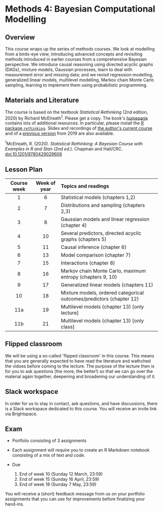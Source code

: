 # Methods 4: Bayesian Computational Modelling


## Overview

This course wraps up the series of methods courses. We look at modelling from a birds-eye view, introducing advanced concepts and revisiting methods introduced in earlier courses from a comprehensive Bayesian perspective. We introduce causal reasoning using directed acyclic graphs (DAGs), mixture models, Gaussian processes, learn to deal with measurement error and missing data; and we revisit regression modelling, generalized linear models, multilevel modelling, Markov chain Monte Carlo sampling, learning to implement them using probabilistic programming.

## Materials and Literature

The course is based on the textbook *Statistical Rethinking* (2nd edition, 2020) by Richard McElreath<sup>1</sup>. Please get a copy. The book's [homepage](https://xcelab.net/rm/statistical-rethinking/) contains lots of additional resources. In particular, please install the [R package `rethinking`](https://github.com/rmcelreath/rethinking). Slides and recordings of [the author's current course](https://github.com/rmcelreath/stat_rethinking_2022) and of a [previous version](https://github.com/rmcelreath/statrethinking_winter2019) from 2019 are also available.

<sup>1</sup>McElreath, R. (2020). *Statistical Rethinking: A Bayesian Course with Examples in R and Stan (2nd ed.).* Chapman and Hall/CRC. [doi:10.1201/9780429029608](https://doi.org/10.1201/9780429029608)


## Lesson Plan

| Course week | Week of year | Topics and readings                                                     |
|:-----------:|:------------:|:------------------------------------------------------------------------|
| 1           | 6            | Statistical models (chapters 1,2)                                       |
| 2           | 7            | Distributions and sampling (chapters 2,3)                               |
| 3           | 8            | Gaussian models and linear regression (chapter 4)                       |
| 4           | 10           | Several predictors, directed acyclic graphs (chapters 5)                |
| 5           | 11           | Causal inference (chapter 6)                                            |
| 6           | 13           | Model comparison (chapter 7)                                            |
| 7           | 15           | Interactions (chapter 8)                                                |
| 8           | 16           | Markov chain Monte Carlo, maximum entropy (chapters 9, 10)              |
| 9           | 17           | Generalized linear models (chapters 11)                                 |
| 10          | 18           | Mixture models, ordered categorical outcomes/predictors (chapter 12)    |
| 11a         | 19           | Multilevel models (chapter 13) [only lecture]                           |
| 11b         | 21           | Multilevel models (chapter 13) [only class]                             |

## Flipped classroom

We will be using a so-called 'flipped classroom' in this course. This means that you are generally expected to have read the literature and wathched the vidoes before coming to the lecture. The purpose of the lecture then is for you to ask questions (the more, the better!) so that we can go over the material again together, deepening and broadening our understanding of it.

## Slack workspace

In order for us to stay in contact, ask questions, and have discussions, there is a Slack workspace dedicated to this course. You will receive an invite link via Brightspace.

## Exam

- Portfolio consisting of 3 assignments
- Each assignment will require you to create an R Markdown notebook
consisting of a mix of text and code.

- Due
  1. End of week 10 (Sunday 12 March, 23:59)
  2. End of week 15 (Sunday 16 April, 23:59)
  3. End of week 18 (Sunday 7 May, 23:59)

You will receive a (short) feedback message from us on your portfolio assignments that you can use for improvements before finalizing your hand-ins.
